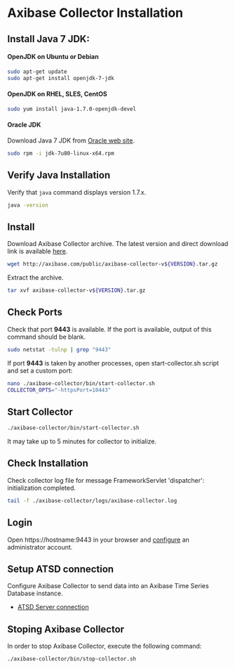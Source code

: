# Axibase Collector Installation

## Install Java 7 JDK:

#### OpenJDK on Ubuntu or Debian

```sh
sudo apt-get update
sudo apt-get install openjdk-7-jdk
```

#### OpenJDK on RHEL, SLES, CentOS

```sh
sudo yum install java-1.7.0-openjdk-devel
```

#### Oracle JDK

Download Java 7 JDK from [Oracle web site](http://www.oracle.com/technetwork/java/javase/downloads/jdk7-downloads-1880260.html).

```sh
sudo rpm -i jdk-7u80-linux-x64.rpm
```

## Verify Java Installation

Verify that `java` command displays version 1.7.x.

```sh
java -version
```

## Install

Download Axibase Collector archive. The latest version and direct download link is available  [here](https://axibase.com/public/axibase-collector_latest.htm).

```sh
wget http://axibase.com/public/axibase-collector-v${VERSION}.tar.gz
```

Extract the archive.

```sh
tar xvf axibase-collector-v${VERSION}.tar.gz
```

## Check Ports

Check that port **9443** is available. If the port is available, output of this command should be blank.

```sh
sudo netstat -tulnp | grep "9443"
```

If port **9443** is taken by another processes, open start-collector.sh script and set a custom port:

```sh
nano ./axibase-collector/bin/start-collector.sh
COLLECTOR_OPTS="-httpsPort=10443"
```

## Start Collector

```sh
./axibase-collector/bin/start-collector.sh
```

It may take up to 5 minutes for collector to initialize.

## Check Installation

Check collector log file for message FrameworkServlet 'dispatcher': initialization completed.

```sh
tail -f ./axibase-collector/logs/axibase-collector.log
```

## Login

Open https://hostname:9443 in your browser and [configure](configure-administrator-account.md) an administrator account.

## Setup ATSD connection

Configure Axibase Collector to send data into an Axibase Time Series Database instance.

*   [ATSD Server connection](atsd-server-connection.md)

## Stoping Axibase Collector

In order to stop Axibase Collector, execute the following command:

```sh
./axibase-collector/bin/stop-collector.sh
```
